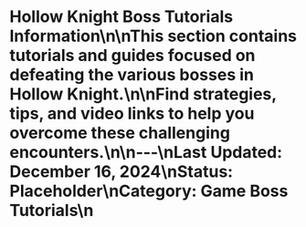 # Hollow Knight Boss Tutorials Information\n\nThis section contains tutorials and guides focused on defeating the various bosses in Hollow Knight.\n\nFind strategies, tips, and video links to help you overcome these challenging encounters.\n\n---\nLast Updated: December 16, 2024\nStatus: Placeholder\nCategory: Game Boss Tutorials\n 